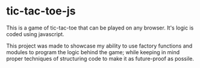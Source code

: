 # tic-tac-toe-js

This is a game of tic-tac-toe that can be played on any browser. It's logic is coded using javascript.

This project was made to showcase my ability to use factory functions and modules to program the logic behind the game; while keeping in mind proper techniques of structuring code to make it as future-proof as possile.